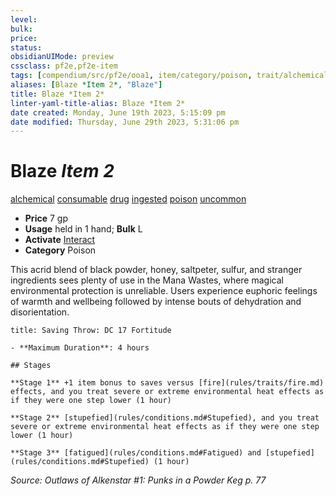```yaml
---
level:
bulk:
price:
status:
obsidianUIMode: preview
cssclass: pf2e,pf2e-item
tags: [compendium/src/pf2e/ooa1, item/category/poison, trait/alchemical, trait/consumable, trait/drug, trait/ingested, trait/poison, trait/uncommon]
aliases: [Blaze *Item 2*, "Blaze"]
title: Blaze *Item 2*
linter-yaml-title-alias: Blaze *Item 2*
date created: Monday, June 19th 2023, 5:15:09 pm
date modified: Thursday, June 29th 2023, 5:31:06 pm
---
```


# Blaze *Item 2*

[alchemical](rules/traits/alchemical.md) [consumable](rules/traits/consumable.md) [drug](rules/traits/drug-gmg.md) [ingested](rules/traits/ingested.md) [poison](rules/traits/poison.md) [uncommon](rules/traits/uncommon.md)  

- **Price** 7 gp
- **Usage** held in 1 hand; **Bulk** L
- **Activate** [Interact](rules/actions/interact.md)
- **Category** Poison

This acrid blend of black powder, honey, saltpeter, sulfur, and stranger ingredients sees plenty of use in the Mana Wastes, where magical environmental protection is unreliable. Users experience euphoric feelings of warmth and wellbeing followed by intense bouts of dehydration and disorientation.

```ad-inline-affliction
title: Saving Throw: DC 17 Fortitude

- **Maximum Duration**: 4 hours

## Stages

**Stage 1** +1 item bonus to saves versus [fire](rules/traits/fire.md) effects, and you treat severe or extreme environmental heat effects as if they were one step lower (1 hour)

**Stage 2** [stupefied](rules/conditions.md#Stupefied), and you treat severe or extreme environmental heat effects as if they were one step lower (1 hour)

**Stage 3** [fatigued](rules/conditions.md#Fatigued) and [stupefied](rules/conditions.md#Stupefied) (1 hour)
```

*Source: Outlaws of Alkenstar #1: Punks in a Powder Keg p. 77*
